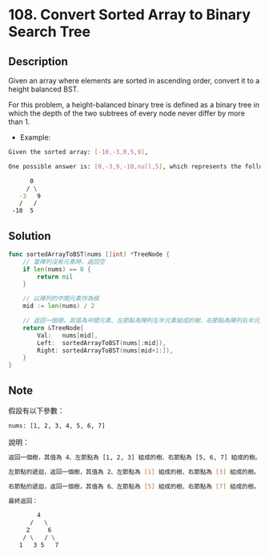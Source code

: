 # 108. Convert Sorted Array to Binary Search Tree

## Description

Given an array where elements are sorted in ascending order, convert it to a height balanced BST.

For this problem, a height-balanced binary tree is defined as a binary tree in which the depth of the two subtrees of every node never differ by more than 1.

- Example:

```BASH
Given the sorted array: [-10,-3,0,5,9],

One possible answer is: [0,-3,9,-10,null,5], which represents the following height balanced BST:

      0
     / \
   -3   9
   /   /
 -10  5
```

## Solution

```GO
func sortedArrayToBST(nums []int) *TreeNode {
	// 當陣列沒有元素時，返回空
	if len(nums) == 0 {
		return nil
	}

	// 以陣列的中間元素作為根
	mid := len(nums) / 2

	// 返回一個樹，其值為中間元素、左節點為陣列左半元素組成的樹、右節點為陣列右半元素組成的樹
	return &TreeNode{
		Val:   nums[mid],
		Left:  sortedArrayToBST(nums[:mid]),
		Right: sortedArrayToBST(nums[mid+1:]),
	}
}
```

## Note

假設有以下參數：

```BASH
nums: [1, 2, 3, 4, 5, 6, 7]
```

說明：

```BASH
返回一個樹，其值為 4、左節點為 [1, 2, 3] 組成的樹、右節點為 [5, 6, 7] 組成的樹。

左節點的遞迴，返回一個樹，其值為 2、左節點為 [1] 組成的樹、右節點為 [3] 組成的樹。

右節點的遞迴，返回一個樹，其值為 6、左節點為 [5] 組成的樹、右節點為 [7] 組成的樹。

最終返回：

        4
      /   \
     2     6
    / \   / \
   1   3 5   7
```
